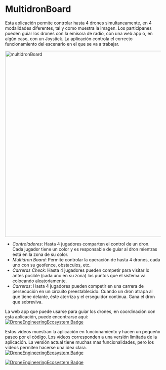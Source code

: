 # MultidronBoard
Esta aplicación permite controlar hasta 4 drones simultaneamente, en 4 modalidades diferentes, tal y como muestra la imagen. Los participanes pueden guiar los drones con la emisora de radio, con una web app o, en algún caso, con un Joystick. La aplicación controla el correcto funcionamiento del escenario en el que se va a trabajar.

<img width="800" height="600" alt="multidronBoard" src="https://github.com/user-attachments/assets/5a5f100b-0614-46cd-99a1-c308849c79e7" />

* *Controladores*: Hasta 4 jugadores comparten el control de un dron. Cada jugador tiene un color y es responsable de guiar al dron mientras está en la zona de su color.
* *Multidron Board*: Permite controlar la operación de hasta 4 drones, cada uno con su geofence, obstaculos, etc.
* *Carreras Check*: Hasta 4 jugadores pueden competir para visitar lo antes posible (cada uno en su zona) los puntos que el sistema va colocando aleatoriamente.
* *Carreras*: Hasta 4 jugadores pueden competir en una carrera de persecución en un circuito preestablecido. Cuando un dron atrapa al que tiene delante, éste aterriza y el erseguidor continua. Gana el dron que sobreviva.

La web app que puede usarse para guiar los drones, en coordinación con esta aplicación, puede encontrarse aqui:      
[![DroneEngineeringEcosystem Badge](https://img.shields.io/badge/DEE-WebApp_multidron-blue.svg)](https://github.com/dronsEETAC/mobileAppMultiPlayer)

Estos vídeos muestran la aplicación en funcionamiento y hacen un pequeño paseo por el código. Los vídeos corresponden a una versión limitada de la aplicación.
La versión actual tiene muchas mas funcionalidades, pero los vídeos permiten hacerse una idea clara.    
[![DroneEngineeringEcosystem Badge](https://img.shields.io/badge/DEE-MultidronBoard_demo-pink.svg)](https://youtu.be/72dY5PeFs4k)       
      
[![DroneEngineeringEcosystem Badge](https://img.shields.io/badge/DEE-MultidronBoard_codigo-pink.svg)](https://youtu.be/iY2LEUgIqWs)       





